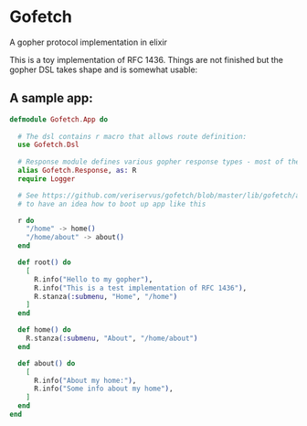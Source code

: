 # Gofetch

A gopher protocol implementation in elixir

This is a toy implementation of RFC 1436. Things are not finished but the gopher DSL takes shape and is somewhat usable:

## A sample app:
```elixir
defmodule Gofetch.App do
  
  # The dsl contains r macro that allows route definition:
  use Gofetch.Dsl
  
  # Response module defines various gopher response types - most of them not implemented
  alias Gofetch.Response, as: R
  require Logger

  # See https://github.com/veriservus/gofetch/blob/master/lib/gofetch/application.ex
  # to have an idea how to boot up app like this

  r do
    "/home" -> home()
    "/home/about" -> about()
  end

  def root() do
    [
      R.info("Hello to my gopher"),
      R.info("This is a test implementation of RFC 1436"),
      R.stanza(:submenu, "Home", "/home")
    ]
  end

  def home() do
    R.stanza(:submenu, "About", "/home/about")
  end

  def about() do
    [
      R.info("About my home:"),
      R.info("Some info about my home"),
    ]
  end
end
```

